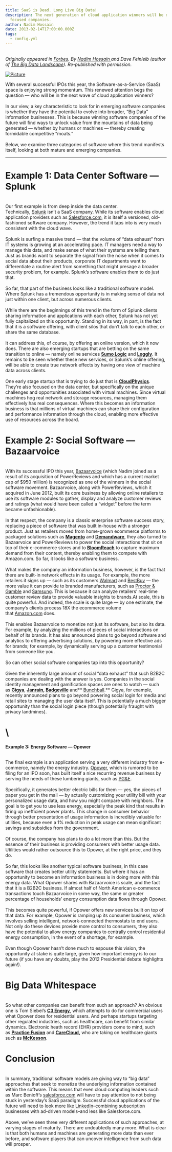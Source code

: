 ```yaml
---
title: SaaS is Dead. Long Live Big Data!
description: The next generation of cloud application winners will be data & AI
  focused companies.
author: Nadim Hossain
date: 2013-02-14T17:00:00.000Z
tags:
  - config.yml
---
```

*\
Originally appeared in [Forbes](http://www.forbes.com/sites/davefeinleib/2012/10/24/software-is-dead-long-live-big-data-2/2/). By [Nadim Hossain ](https://angel.co/nhossain)and Dave Feinleib (author of [The Big Data Landscape](http://www.bigdatalandscape.com/)). Re-published with permission.* 

[![Picture](http://www.nadimhossain.com/uploads/1/6/4/1/16411460/3701549.png?342)](<>)

With several successful IPOs this year, the Software-as-a-Service (SaaS) space is enjoying strong momentum. This renewed attention begs the question — who will be in the next wave of cloud application winners?\
\
In our view, a key characteristic to look for in emerging software companies is whether they have the potential to evolve into broader, “Big Data” information businesses. This is because winning software companies of the future will find ways to unlock value from the mountains of data being generated — whether by humans or machines — thereby creating formidable competitive “moats.”\
\
Below, we examine three categories of software where this trend manifests itself, looking at both mature and emerging companies.

- - -

# **Example 1: Data Center Software — Splunk**

\
Our first example is from deep inside the data center. Technically, [Splunk](http://www.splunk.com/) isn’t a SaaS company. While its software enables cloud application providers such as [Salesforce.com](http://www.salesforce.com/), it is itself a versioned, old-fashioned software company. However, the trend it taps into is very much consistent with the cloud wave.\
\
Splunk is surfing a massive trend — that the volume of “data exhaust” from IT systems is growing at an accelerating pace. IT managers need a way to manage this data, and make sense of what their systems are telling them. Just as brands want to separate the signal from the noise when it comes to social data about their products, corporate IT departments want to differentiate a routine alert from something that might presage a broader security problem, for example. Splunk’s software enables them to do just that.\
\
So far, that part of the business looks like a traditional software model. Where Splunk has a tremendous opportunity is in making sense of data not just within one client, but across numerous clients.\
\
While there are the beginnings of this trend in the form of Splunk clients sharing information and applications with each other, Splunk has not yet fully capitalized on this opportunity. Standing in its way, in part, is the fact that it is a software offering, with client silos that don’t talk to each other, or share the same database.\
\
It can address this, of course, by offering an online version, which it now does. There are also emerging startups that are betting on the same transition to online — namely online services **[Sumo Logic](http://www.sumologic.com/)** and **[Loggly](http://www.loggly.com/)**. It remains to be seen whether these new services, or Splunk’s online offering, will be able to create true network effects by having one view of machine data across clients.\
\
One early stage startup that is trying to do just that is **[CloudPhysics](http://www.cloudphysics.com/)**. They’re also focused on the data center, but specifically on the unique challenges and opportunities associated with virtual machines. Since virtual machines hog real network and storage resources, managing them effectively has real consequences. Where this becomes an information business is that millions of virtual machines can share their configuration and performance information through the cloud, enabling more effective use of resources across the board.

# **Example 2: Social Software — Bazaarvoice**

\
With its successful IPO this year, [Bazaarvoice](http://www.bazaarvoice.com/) (which Nadim joined as a result of its acquisition of PowerReviews and which has a current market cap of $950 million) is recognized as one of the winners in the social software movement. Bazaarvoice, along with PowerReviews, which it acquired in June 2012, built its core business by allowing online retailers to use its software modules to gather, display and analyze customer reviews and ratings (what would have been called a “widget” before the term became unfashionable).\
\
In that respect, the company is a classic enterprise software success story, replacing a piece of software that was built in-house with a stronger product. Just as retailers moved from home-grown ecommerce platforms to packaged solutions such as **[Magento](http://www.magento.com/)** and **[Demandware](http://www.demandware.com/)**, they also turned to Bazaarvoice and PowerReviews to power the social interactions that sit on top of their e-commerce stores and to **[BloomReach](http://www.bloomreach.com/)** to capture maximum demand from their content, thereby enabling them to compete with Amazon.com. So far, it looks like a software business.\
\
What makes the company an information business, however, is the fact that there are built-in network effects in its usage. For example, the more retailers it signs up — such as its customers [Walmart](http://www.walmart.com/) and [BestBuy](http://www.bestbuy.com/) — the more value it can provide to branded manufacturers, such as [Proctor & Gamble](http://www.pg.com/) and [Samsung](http://www.samsung.com/). This is because it can analyze retailers’ real-time customer review data to provide valuable insights to brands.At scale, this is quite powerful. And indeed, the scale is quite large — by one estimate, the company’s clients process 18X the ecommerce volume that [Amazon.com](http://www.statista.com/statistics/172685/monthly-unique-visitors-of-us-retail-websites/) does.\
\
This enables Bazaarvoice to monetize not just its software, but also its data. For example, by analyzing the millions of pieces of social interactions on behalf of its brands. It has also announced plans to go beyond software and analytics to offering advertising solutions, by powering more effective ads for brands; for example, by dynamically serving up a customer testimonial from someone like you.\
\
So can other social software companies tap into this opportunity?\
\
Given the inherently large amount of social “data exhaust” that such B2B2C companies are dealing with the answer is yes. Companies in the social identity management and gamification spaces are ones to watch — such as **[Gigya](http://www.gigya.com/)**, **[Janrain](http://www.badgeville.com/), [Badgeville](http://www.badgeville.com/)** and** [Bunchball](http://www.bunchball.com/).** Gigya, for example, recently announced plans to go beyond powering social login for media and retail sites to managing the user data itself. This is potentially a much bigger opportunity than the social login piece (though potentially fraught with privacy landmines).

# \
**Example 3: Energy Software — Opower**

\
The final example is an application serving a very different industry from e-commerce, namely the energy industry. [Opower](http://www.opower.com/), which is rumored to be filing for an IPO soon, has built itself a nice recurring revenue business by serving the needs of these lumbering giants, such as [PG&E](http://www.pge.com/).\
\
Specifically, it generates better electric bills for them — yes, the pieces of paper you get in the mail — by actually customizing your utility bill with your personalized usage data, and how you might compare with neighbors. The goal is to get you to use less energy, especially the peak kind that results in firing up inefficient power plants. This change in consumer behavior through better presentation of usage information is incredibly valuable for utilities, because even a 1% reduction in peak usage can mean significant savings and subsidies from the government.\
\
Of course, the company has plans to do a lot more than this. But the essence of their business is providing consumers with better usage data. Utilities would rather outsource this to Opower, at the right price, and they do.\
\
So far, this looks like another typical software business, in this case software that creates better utility statements. But where it has an opportunity to become an information business is in doing more with this energy data. What Opower shares with Bazaarvoice is scale, and the fact that it is a B2B2C business. If almost half of North American e-commerce transactions touch Bazaarvoice in some way, the same or greater percentage of households’ energy consumption data flows through Opower.\
\
This becomes quite powerful, if Opower offers new services built on top of that data. For example, Opower is ramping up its consumer business, which involves selling intelligent, network-connected thermostats to end users. Not only do these devices provide more control to consumers, they also have the potential to allow energy companies to centrally control residential energy consumption, in the event of a shortage, for example.\
\
Even though Opower hasn’t done much to espouse this vision, the opportunity at stake is quite large, given how important energy is to our future (if you have any doubts, play the 2012 Presidential debate highlights again!).



# **Big Data Whitespace**

\
So what other companies can benefit from such an approach? An obvious one is Tom Siebel’s **[C3 Energy](http://www.c3energy.com/)**, which attempts to do for commercial users what Opower does for residential users. And perhaps startups targeting other regulated industries, such as healthcare, can benefit from similar dynamics. Electronic heath record (EHR) providers come to mind, such as **[Practice Fusion](http://www.practicefusion.com/)** and **[CareCloud](http://www.carecloud.com/),** who are taking on healthcare giants such as **[McKesson](http://www.mckesson.com/)**.

# **Conclusion**

\
In summary, traditional software models are giving way to “big data” approaches that seek to monetize the underlying information contained within the software. This means that even cloud computing leaders such as Marc Benioff’s [salesforce.com](http://salesforce.com/) will have to pay attention to not being stuck in yesterday’s SaaS paradigm. Successful cloud applications of the future will need to look more like [LinkedIn](http://www.linkedin.com/)–combining subscription businesses with ad-driven models–and less like Salesforce.com.\
\
Above, we’ve seen three very different applications of such approaches, at varying stages of maturity. There are undoubtedly many more. What is clear is that both humans and machines are generating more data than ever before, and software players that can uncover intelligence from such data will prosper.